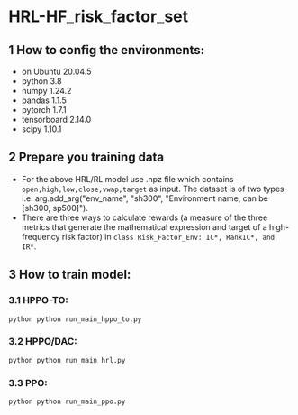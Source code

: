 # HRL-HF_risk_factor_set
## 1 How to config the environments:
- on Ubuntu 20.04.5
- python 3.8
- numpy 1.24.2
- pandas 1.1.5
- pytorch 1.7.1
- tensorboard 2.14.0
- scipy 1.10.1
## 2  Prepare you training data
* For the above HRL/RL model use .npz file which contains ```open,high,low,close,vwap,target``` as input. The dataset is of two types i.e. arg.add_arg("env_name", "sh300", "Environment name, can be [sh300, sp500]").
* There are three ways to calculate rewards (a measure of the three metrics that generate the mathematical expression and target of a high-frequency risk factor) in ```class Risk_Factor_Env: IC*, RankIC*, and IR*```.
## 3 How to train model:
### 3.1 HPPO-TO: 
```python python run_main_hppo_to.py ```
### 3.2 HPPO/DAC:
```python python run_main_hrl.py ```
### 3.3 PPO:     
```python python run_main_ppo.py ```

